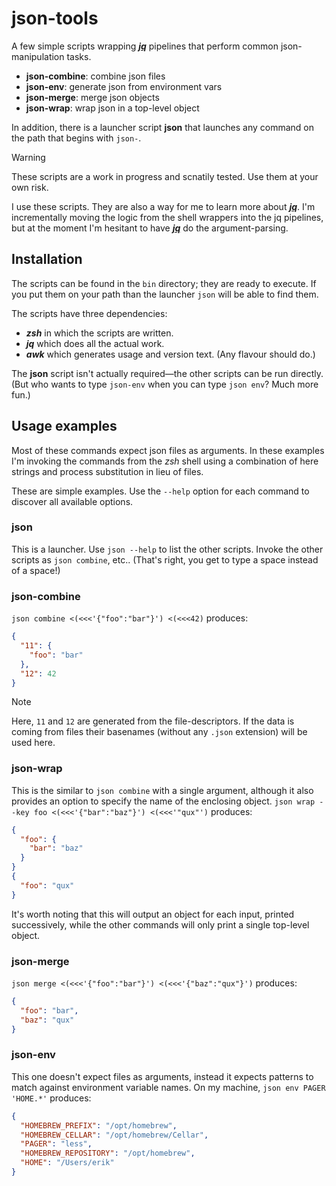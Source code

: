 # json-tools

A few simple scripts wrapping [**_jq_**](https://github.com/jqlang/jq) pipelines
that perform common json-manipulation tasks.

- **json-combine**: combine json files
- **json-env**: generate json from environment vars
- **json-merge**: merge json objects
- **json-wrap**: wrap json in a top-level object

In addition, there is a launcher script **json**
that launches any command on the path that begins with `json-`.

> [!Warning]
>
> These scripts are a work in progress and scnatily tested.
> Use them at your own risk.

I use these scripts. They are also a way for me to learn more about [**_jq_**](https://github.com/jqlang/jq).
I'm incrementally moving the logic from the shell wrappers into the jq pipelines, but
at the moment I'm hesitant to have [**_jq_**](https://github.com/jqlang/jq) do the argument-parsing.

## Installation

The scripts can be found in the `bin` directory; they are ready to execute.
If you put them on your path than the launcher `json` will be able to find them.

The scripts have three dependencies:

- **_zsh_** in which the scripts are written.
- **_jq_** which does all the actual work.
- **_awk_** which generates usage and version text. (Any flavour should do.)

The **json** script isn't actually required—the other scripts can be run directly.
(But who wants to type `json-env` when you can type `json env`? Much more fun.)

## Usage examples

Most of these commands expect json files as arguments. In these examples I'm invoking the commands from the _zsh_ shell using a combination of here strings and process substitution in lieu of files.

These are simple examples. Use the `--help` option for each command to discover all available options.

### json

This is a launcher. Use `json --help` to list the other scripts. Invoke the other scripts as `json combine`, etc.. (That's right, you get to type a space instead of a space!)

### json-combine

`json combine <(<<<'{"foo":"bar"}') <(<<<42)` produces:

```json
{
  "11": {
    "foo": "bar"
  },
  "12": 42
}
```

> [!Note]
>
> Here, `11` and `12` are generated from the file-descriptors. If the data is coming from files their basenames (without any `.json` extension) will be used here.

### json-wrap

This is the similar to `json combine` with a single argument, although it also provides an option to specify the name of the enclosing object. `json wrap --key foo <(<<<'{"bar":"baz"}') <(<<<'"qux"')` produces:

```json
{
  "foo": {
    "bar": "baz"
  }
}
{
  "foo": "qux"
}
```

It's worth noting that this will output an object for each input, printed successively, while the other commands will only print a single top-level object.

### json-merge

`json merge <(<<<'{"foo":"bar"}') <(<<<'{"baz":"qux"}')` produces:

```json
{
  "foo": "bar",
  "baz": "qux"
}
```

### json-env

This one doesn't expect files as arguments, instead it expects patterns to match against environment variable names. On my machine, `json env PAGER 'HOME.*'` produces:

```json
{
  "HOMEBREW_PREFIX": "/opt/homebrew",
  "HOMEBREW_CELLAR": "/opt/homebrew/Cellar",
  "PAGER": "less",
  "HOMEBREW_REPOSITORY": "/opt/homebrew",
  "HOME": "/Users/erik"
}
```

